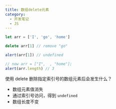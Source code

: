 ```yaml
---
title: 数组delete元素
category:
  - 开发笔记
  - JS
---
```


```js
let arr = ['I', 'go', 'home']

delete arr[1] // remove "go"

alert(arr[1]) // undefined

// now arr = ["I",  , "home"];
alert(arr.length) // 3
```

使用 delete 删除指定索引号的数组元素后会发生什么？

- 数组元素值消失
- 通过索引号访问，得到 `undefined`
- 数组长度不变
